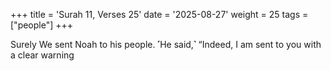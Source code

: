 +++
title = 'Surah 11, Verses 25'
date = '2025-08-27'
weight = 25
tags = ["people"]
+++

Surely We sent Noah to his people. ˹He said,˺ “Indeed, I am sent to you with a clear warning